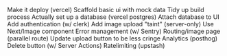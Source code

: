 

 Make it deploy (vercel) 
 Scaffold basic ui with mock data
 Tidy up build process
 Actually set up a database (vercel postgres)
 Attach database to UI
 Add authentication (w/ clerk)
 Add image upload
 "taint" (server-only)
 Use Next/Image component
 Error management (w/ Sentry)
 Routing/image page (parallel route)
 Update upload button to be less cringe
 Analytics (posthog)
 Delete button (w/ Server Actions)
 Ratelimiting (upstash)